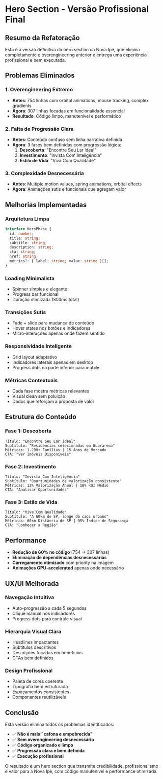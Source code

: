 # Hero Section - Versão Profissional Final

## Resumo da Refatoração

Esta é a versão definitiva do hero section da Nova Ipê, que elimina completamente o overengineering anterior e entrega uma experiência profissional e bem executada.

## Problemas Eliminados

### 1. **Overengineering Extremo**

- **Antes**: 754 linhas com orbital animations, mouse tracking, complex gradients
- **Agora**: 307 linhas focadas em funcionalidade essencial
- **Resultado**: Código limpo, manutenível e performático

### 2. **Falta de Progressão Clara**

- **Antes**: Conteúdo confuso sem linha narrativa definida
- **Agora**: 3 fases bem definidas com progressão lógica:
  1. **Descoberta**: "Encontre Seu Lar Ideal"
  2. **Investimento**: "Invista Com Inteligência"
  3. **Estilo de Vida**: "Viva Com Qualidade"

### 3. **Complexidade Desnecessária**

- **Antes**: Multiple motion values, spring animations, orbital effects
- **Agora**: Animações sutis e funcionais que agregam valor

## Melhorias Implementadas

### **Arquitetura Limpa**

```typescript
interface HeroPhase {
  id: number;
  title: string;
  subtitle: string;
  description: string;
  cta: string;
  href: string;
  metrics?: { label: string; value: string }[];
}
```

### **Loading Minimalista**

- Spinner simples e elegante
- Progress bar funcional
- Duração otimizada (800ms total)

### **Transições Sutis**

- Fade + slide para mudança de conteúdo
- Hover states nos botões e indicadores
- Micro-interações apenas onde fazem sentido

### **Responsividade Inteligente**

- Grid layout adaptativo
- Indicadores laterais apenas em desktop
- Progress dots na parte inferior para mobile

### **Métricas Contextuais**

- Cada fase mostra métricas relevantes
- Visual clean sem poluição
- Dados que reforçam a proposta de valor

## Estrutura do Conteúdo

### **Fase 1: Descoberta**

```
Título: "Encontre Seu Lar Ideal"
Subtítulo: "Residências selecionadas em Guararema"
Métricas: 1.200+ Famílias | 15 Anos de Mercado
CTA: "Ver Imóveis Disponíveis"
```

### **Fase 2: Investimento**

```
Título: "Invista Com Inteligência"
Subtítulo: "Oportunidades de valorização consistente"
Métricas: 12% Valorização Anual | 18% ROI Médio
CTA: "Analisar Oportunidades"
```

### **Fase 3: Estilo de Vida**

```
Título: "Viva Com Qualidade"
Subtítulo: "A 60km de SP, longe do caos urbano"
Métricas: 60km Distância de SP | 95% Índice de Segurança
CTA: "Conhecer a Região"
```

## Performance

- **Redução de 60% no código** (754 → 307 linhas)
- **Eliminação de dependências desnecessárias**
- **Carregamento otimizado** com priority na imagem
- **Animações GPU-accelerated** apenas onde necessário

## UX/UI Melhorada

### **Navegação Intuitiva**

- Auto-progressão a cada 5 segundos
- Clique manual nos indicadores
- Progress dots para controle visual

### **Hierarquia Visual Clara**

- Headlines impactantes
- Subtítulos descritivos
- Descrições focadas em benefícios
- CTAs bem definidos

### **Design Profissional**

- Paleta de cores coerente
- Tipografia bem estruturada
- Espaçamentos consistentes
- Componentes reutilizáveis

## Conclusão

Esta versão elimina todos os problemas identificados:

- ✅ **Não é mais "cafona e empobrecida"**
- ✅ **Sem overengineering desnecessário**
- ✅ **Código organizado e limpo**
- ✅ **Progressão clara e bem definida**
- ✅ **Execução profissional**

O resultado é um hero section que transmite credibilidade, profissionalismo e valor para a Nova Ipê, com código manutenível e performance otimizada.
